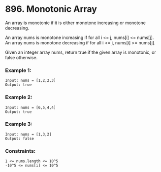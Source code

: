 # 896. Monotonic Array

An array is monotonic if it is either monotone increasing or monotone decreasing.

An array nums is monotone increasing if for all i <= j, nums[i] <= nums[j]. An array nums is monotone decreasing if for all i <= j, nums[i] >= nums[j].

Given an integer array nums, return true if the given array is monotonic, or false otherwise.

 

### Example 1:
```
Input: nums = [1,2,2,3]
Output: true
```
### Example 2:
```
Input: nums = [6,5,4,4]
Output: true
```
### Example 3:
```
Input: nums = [1,3,2]
Output: false
```

### Constraints:
```
1 <= nums.length <= 10^5
-10^5 <= nums[i] <= 10^5
```
